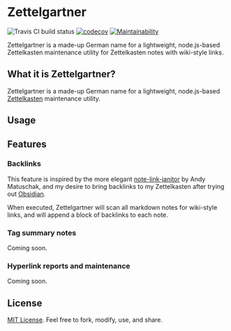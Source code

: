 # Zettelgartner

![Travis CI build status](https://travis-ci.org/blundin/zettelgartner.svg?branch=master) [![codecov](https://codecov.io/gh/blundin/zettelgartner/branch/master/graph/badge.svg?token=5BHTEPSNFZ)](https://codecov.io/gh/blundin/zettelgartner) [![Maintainability](https://api.codeclimate.com/v1/badges/e1822c7d10438a991a00/maintainability)](https://codeclimate.com/github/blundin/zettelgartner/maintainability)

Zettelgartner is a made-up German name for a lightweight, node.js-based Zettelkasten maintenance utility for Zettelkasten notes with wiki-style links.

## What it is Zettelgartner?

Zettelgartner is a made-up German name for a lightweight, node.js-based [Zettelkasten](https://zettelkasten.de) maintenance utility.

## Usage



## Features

### Backlinks

This feature is inspired by the more elegant [note-link-janitor](https://github.com/andymatuschak/note-link-janitor) by Andy Matuschak, and my desire to bring backlinks to my Zettelkasten after trying out [Obsidian](https://obsidian.md).

When executed, Zettelgartner will scan all markdown notes for wiki-style links, and will append a block of backlinks to each note.

### Tag summary notes

Coming soon.

### Hyperlink reports and maintenance
Coming soon.

## License

[MIT License](LICENSE). Feel free to fork, modify, use, and share.

